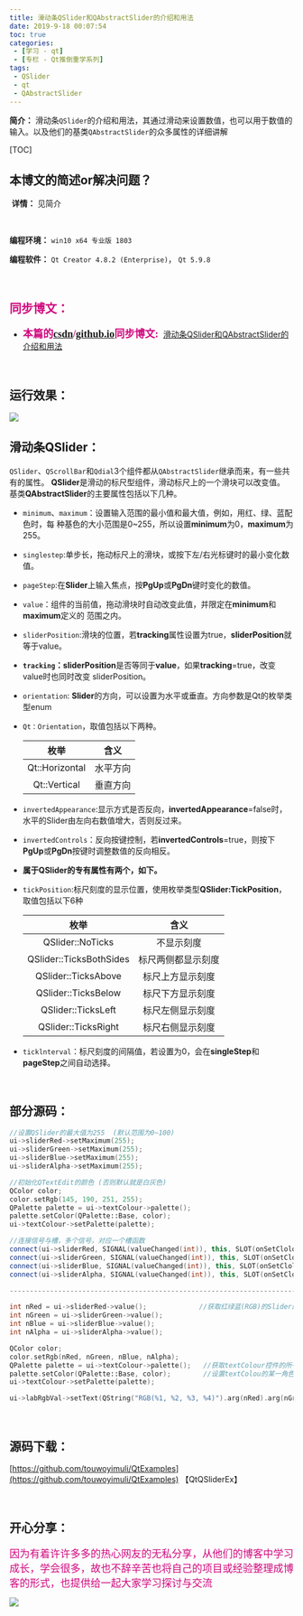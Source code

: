 ```yaml
---
title: 滑动条QSlider和QAbstractSlider的介绍和用法
date: 2019-9-18 00:07:54
toc: true
categories: 
 - [学习 - qt]
 - [专栏 - Qt推倒重学系列]
tags: 
 - QSlider
 - qt
 - QAbstractSlider
---
```




**简介：** 滑动条`QSlider`的介绍和用法，其通过滑动来设置数值，也可以用于数值的输入。以及他们的基类`QAbstractSlider`的众多属性的详细讲解

<!-- more -->

[TOC]

## 本博文的简述or解决问题？

​		**详情：**  见简介

<br>

**编程环境：**  `win10 x64 专业版 1803`  

**编程软件：**  `Qt Creator 4.8.2 (Enterprise)`， `Qt 5.9.8`

<br>

## <font color=#D0087E  face="幼圆">同步博文：</font>

- <font color=#D0087E  size=4 face="幼圆">**本篇的[csdn](https://blog.csdn.net/qq_33154343)/[github.io](https://touwoyimuli.github.io/)同步博文:** </font> [滑动条QSlider和QAbstractSlider的介绍和用法](https://blog.csdn.net/qq_33154343/article/details/100944831) 

<br>

## 运行效果：

<img src="https://raw.githubusercontent.com/touwoyimuli/FigureBed/master/img/20190915000559.gif"/>

<br>

## 滑动条QSlider：

`QSlider`、`QScrollBar`和`Qdial`3个组件都从`QAbstractSlider`继承而来，有一些共有的属性。
**QSlider**是滑动的标尺型组件，滑动标尺上的一个滑块可以改变值。
基类**QAbstractSlider**的主要属性包括以下几种。



- `minimum`、`maximum`：设置输入范围的最小值和最大值，例如，用红、绿、蓝配色时，每
    种基色的大小范围是0~255，所以设置**minimum**为0，**maximum**为255。

- `singlestep`:单步长，拖动标尺上的滑块，或按下左/右光标键时的最小变化数值。

- `pageStep`:在**Slider**上输入焦点，按**PgUp**或**PgDn**键时变化的数值。

- `value`：组件的当前值，拖动滑块时自动改变此值，并限定在**minimum**和**maximum**定义的
    范围之内。

- `sliderPosition`:滑块的位置，若**tracking**属性设置为true，**sliderPosition**就等于value。

- **`tracking`：sliderPosition**是否等同于**value**，如果**tracking**=true，改变value时也同时改变
    sliderPosition。

- `orientation`: **Slider**的方向，可以设置为水平或垂直。方向参数是Qt的枚举类型enum

- `Qt：Orientation`，取值包括以下两种。  

    |      枚举      |   含义   |
    | :------------: | :------: |
    | Qt::Horizontal | 水平方向 |
    |  Qt::Vertical  | 垂直方向 |

- `invertedAppearance`:显示方式是否反向，**invertedAppearance**=false时，水平的Slider由左向右数值增大，否则反过来。
- `invertedControls`：反向按键控制，若**invertedControls**=true，则按下**PgUp**或**PgDn**按键时调整数值的反向相反。



- **属于QSlider的专有属性有两个，如下。**

- `tickPosition`:标尺刻度的显示位置，使用枚举类型**QSlider:TickPosition**，取值包括以下6种

    |          枚举           |        含义        |
    | :---------------------: | :----------------: |
    |    QSlider::NoTicks     |     不显示刻度     |
    | QSlider::TicksBothSides | 标尺两侧都显示刻度 |
    |   QSlider::TicksAbove   |  标尺上方显示刻度  |
    |   QSlider::TicksBelow   |  标尺下方显示刻度  |
    |   QSlider::TicksLeft    |  标尺左侧显示刻度  |
    |   QSlider::TicksRight   |  标尺右侧显示刻度  |

- `ticklnterval`：标尺刻度的间隔值，若设置为0，会在**singleStep**和**pageStep**之间自动选择。

<br>

## 部分源码：

```cpp
//设置QSlider的最大值为255  (默认范围为0~100)
ui->sliderRed->setMaximum(255);
ui->sliderGreen->setMaximum(255);
ui->sliderBlue->setMaximum(255);
ui->sliderAlpha->setMaximum(255);

//初始化QTextEdit的颜色 (否则默认就是白灰色)
QColor color;
color.setRgb(145, 190, 251, 255);
QPalette palette = ui->textColour->palette();
palette.setColor(QPalette::Base, color);
ui->textColour->setPalette(palette);

//连接信号与槽，多个信号，对应一个槽函数
connect(ui->sliderRed, SIGNAL(valueChanged(int)), this, SLOT(onSetClolor(int)));
connect(ui->sliderGreen, SIGNAL(valueChanged(int)), this, SLOT(onSetClolor(int)));
connect(ui->sliderBlue, SIGNAL(valueChanged(int)), this, SLOT(onSetClolor(int)));
connect(ui->sliderAlpha, SIGNAL(valueChanged(int)), this, SLOT(onSetClolor(int)));

----------------------------------------------------------------------------------

int nRed = ui->sliderRed->value();             //获取红绿蓝(RGB)的Slider的数值
int nGreen = ui->sliderGreen->value();
int nBlue = ui->sliderBlue->value();
int nAlpha = ui->sliderAlpha->value();

QColor color;
color.setRgb(nRed, nGreen, nBlue, nAlpha);
QPalette palette = ui->textColour->palette();   //获取textColour控件的所有颜色值(调色板)
palette.setColor(QPalette::Base, color);        //设置textColou的某一角色(即控件)的颜色
ui->textColour->setPalette(palette);

ui->labRgbVal->setText(QString("RGB(%1, %2, %3, %4)").arg(nRed).arg(nGreen).arg(nBlue).arg(nAlpha));   //时刻显示RGBa的具体值
```

<br>

## 源码下载：

[https://github.com/touwoyimuli/QtExamples](https://github.com/touwoyimuli/QtExamples) 【QtQSliderEx】

<br>

## 开心分享：

<font color=#D0087E size=4 face="幼圆">因为有着许许多多的热心网友的无私分享，从他们的博客中学习成长，学会很多，故也不辞辛苦也将自己的项目或经验整理成博客的形式，也提供给一起大家学习探讨与交流 </font>

<img src="https://raw.githubusercontent.com/touwoyimuli/FigureBed/master/img/20190829225308.jpg"/>